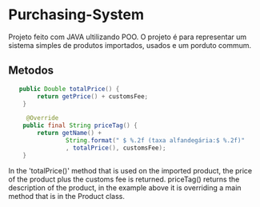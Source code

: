 
# Purchasing-System

Projeto feito com JAVA ultilizando POO.
O projeto é para representar um sistema simples de produtos importados, usados e um porduto commum.



## Metodos
```JAVA
   public Double totalPrice() {
        return getPrice() + customsFee;
    }

     @Override
    public final String priceTag() {
        return getName() +
                String.format(" $ %.2f (taxa alfandegária:$ %.2f)"
                , totalPrice(), customsFee);
    }
```
In the 'totalPrice()' method that is used on the imported product, the price of the product plus the customs fee is returned.
priceTag() returns the description of the product, in the example above it is overriding a main method that is in the Product class.



